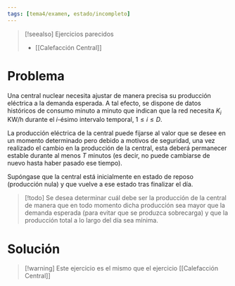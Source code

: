 ```yaml
---
tags: [tema4/examen, estado/incompleto]
---
```

> [!seealso] Ejercicios parecidos
> - [[Calefacción Central]]

# Problema

Una central nuclear necesita ajustar de manera precisa su producción eléctrica a la demanda esperada. A tal efecto, se dispone de datos históricos de consumo minuto a minuto que indican que la red necesita $K_i$ KW/h durante el $i$-ésimo intervalo temporal, $1 \leq i \leq D$.

La producción eléctrica de la central puede fijarse al valor que se desee en un momento determinado pero debido a motivos de seguridad, una vez realizado el cambio en la producción de la central, esta deberá permanecer estable durante al menos $T$ minutos (es decir, no puede cambiarse de nuevo hasta haber pasado ese tiempo).

Supóngase que la central está inicialmente en estado de reposo (producción nula) y que vuelve a ese estado tras finalizar el día.

> [!todo] Se desea determinar cuál debe ser la producción de la central de manera que en todo momento dicha producción sea mayor que la demanda esperada (para evitar que se produzca sobrecarga) y que la producción total a lo largo del día sea mínima.

# Solución

> [!warning] Este ejercicio es el mismo que el ejercicio [[Calefacción Central]]
